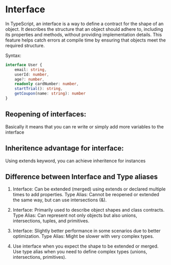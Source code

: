 # Interface

In TypeScript, an interface is a way to define a contract for the shape of an object. It describes the structure that an object should adhere to, including its properties and methods, without providing implementation details. This feature helps catch errors at compile time by ensuring that objects meet the required structure.

Syntax: 

```typescript
interface User {
    email: string,
    userId: number,
    age?: number,
    readonly cardNumber: number,
    startTrial(): string,
    getCoupon(name: string): number
}
```

## Reopening of interfaces: 
Basically it means that you can re write or simply add more variables to the interface

## Inheritence advantage for interface: 
Using extends keyword, you can achieve inheritence for instances

## Difference between Interface and Type aliases

1. Interface: Can be extended (merged) using extends or declared multiple times to add properties.
    Type Alias: Cannot be reopened or extended the same way, but can use intersections (&).

2. Interface: Primarily used to describe object shapes and class contracts.
    Type Alias: Can represent not only objects but also unions, intersections, tuples, and primitives.

3. Interface: Slightly better performance in some scenarios due to better optimization.
    Type Alias: Might be slower with very complex types.

3. Use interface when you expect the shape to be extended or merged.
    Use type alias when you need to define complex types (unions, intersections, primitives).


